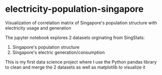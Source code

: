 # electricity-population-singapore
Visualization of correlation matrix of Singapore's population structure with electricity usage and generation

The jupyter notebook explores 2 datasets orginating from SingStats:  
1. Singapore's population structure  
2. Singapore's electric generation/consumption  
  
This is my first data science project where I use the Python pandas library to clean and merge the 2 datasets as well as matplotlib to visualize it
